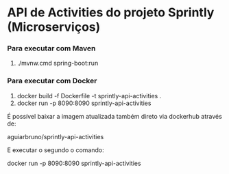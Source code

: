 # API de Activities do projeto Sprintly (Microserviços)

### Para executar com Maven

1) ./mvnw.cmd spring-boot:run

### Para executar com Docker

1) docker build -f Dockerfile -t sprintly-api-activities .
2) docker run -p 8090:8090 sprintly-api-activities

É possível baixar a imagem atualizada também direto via dockerhub através de: 

aguiarbruno/sprintly-api-activities

E executar o segundo o comando:

docker run -p 8090:8090 sprintly-api-activities